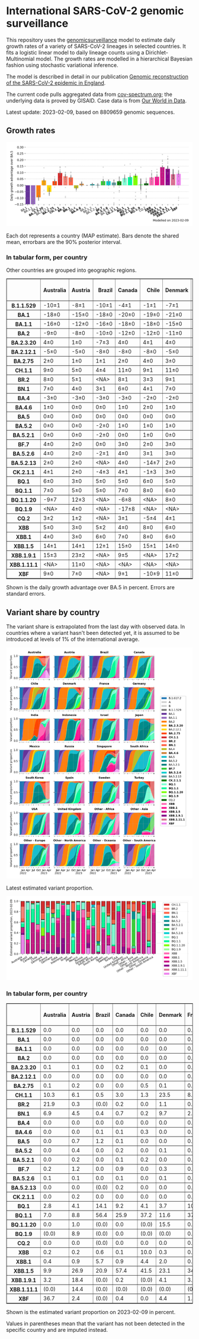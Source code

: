 # International SARS-CoV-2 genomic surveillance

This repository uses the [genomicsurveillance](https://github.com/gerstung-lab/genomicsurveillance) model to estimate daily growth rates of a variety of SARS-CoV-2 lineages in selected countries. It fits a logistic linear model to daily lineage counts using a Dirichlet-Multinomial model. The growth rates are modelled in a hierarchical Bayesian fashion using stochastic variational inference. 

The model is described in detail in our publication [Genomic reconstruction of the SARS-CoV-2 epidemic in England](https://www.nature.com/articles/s41586-021-04069-y).

The current code pulls aggregated data from [cov-spectrum.org](cov-spectrum.org); the underlying data is proved by GISAID. Case data is from [Our World in Data](https://ourworldindata.org/explorers/coronavirus-data-explorer).

Latest update: 2023-02-09, based on 8809659 genomic sequences.

## Growth rates
![Growth rates](plots/growth-rate-latest.png)

Each dot represents a country (MAP estimate). Bars denote the shared mean, errorbars are the 90% posterior interval.

### In tabular form, per country

Other countries are grouped into geographic regions.

<small><table border="1" class="dataframe">
  <thead>
    <tr style="text-align: right;">
      <th></th>
      <th>Australia</th>
      <th>Austria</th>
      <th>Brazil</th>
      <th>Canada</th>
      <th>Chile</th>
      <th>Denmark</th>
      <th>France</th>
      <th>Germany</th>
      <th>India</th>
      <th>Indonesia</th>
      <th>Israel</th>
      <th>Japan</th>
      <th>Mexico</th>
      <th>Other - Africa</th>
      <th>Other - Asia</th>
      <th>Other - Europe</th>
      <th>Other - North America</th>
      <th>Other - Oceania</th>
      <th>Other - South America</th>
      <th>Russia</th>
      <th>Singapore</th>
      <th>South Africa</th>
      <th>South Korea</th>
      <th>Spain</th>
      <th>Sweden</th>
      <th>Turkey</th>
      <th>USA</th>
      <th>United Kingdom</th>
    </tr>
  </thead>
  <tbody>
    <tr>
      <th>B.1.1.529</th>
      <td>-10±1</td>
      <td>-8±1</td>
      <td>-10±1</td>
      <td>-4±1</td>
      <td>-1±1</td>
      <td>-7±1</td>
      <td>-9±1</td>
      <td>-4±0</td>
      <td>-4±0</td>
      <td>-7±1</td>
      <td>-5±1</td>
      <td>-2±1</td>
      <td>-3±1</td>
      <td>-6±0</td>
      <td>-4±0</td>
      <td>-15±0</td>
      <td>-16±1</td>
      <td>-9±1</td>
      <td>-10±1</td>
      <td>-10±1</td>
      <td>-4±1</td>
      <td>-9±0</td>
      <td>0±1</td>
      <td>-5±1</td>
      <td>-8±1</td>
      <td>-12±1</td>
      <td>-3±0</td>
      <td>-11±0</td>
    </tr>
    <tr>
      <th>BA.1</th>
      <td>-18±0</td>
      <td>-15±0</td>
      <td>-18±0</td>
      <td>-20±0</td>
      <td>-19±0</td>
      <td>-21±0</td>
      <td>-19±0</td>
      <td>-20±0</td>
      <td>-13±0</td>
      <td>-15±0</td>
      <td>-22±0</td>
      <td>-20±0</td>
      <td>-17±0</td>
      <td>-14±0</td>
      <td>-12±0</td>
      <td>-19±0</td>
      <td>-19±0</td>
      <td>-21±0</td>
      <td>-17±0</td>
      <td>-16±0</td>
      <td>-16±0</td>
      <td>-16±0</td>
      <td>-21±0</td>
      <td>-19±0</td>
      <td>-20±0</td>
      <td>-19±0</td>
      <td>-21±0</td>
      <td>-21±0</td>
    </tr>
    <tr>
      <th>BA.1.1</th>
      <td>-16±0</td>
      <td>-12±0</td>
      <td>-16±0</td>
      <td>-18±0</td>
      <td>-18±0</td>
      <td>-15±0</td>
      <td>-17±0</td>
      <td>-17±0</td>
      <td>-11±0</td>
      <td>-16±0</td>
      <td>-18±0</td>
      <td>-17±0</td>
      <td>-15±0</td>
      <td>-13±0</td>
      <td>-9±0</td>
      <td>-16±0</td>
      <td>-18±0</td>
      <td>-13±0</td>
      <td>-16±0</td>
      <td>-15±0</td>
      <td>-9±0</td>
      <td>-14±0</td>
      <td>-17±0</td>
      <td>-16±0</td>
      <td>-17±0</td>
      <td>-15±0</td>
      <td>-19±0</td>
      <td>-17±0</td>
    </tr>
    <tr>
      <th>BA.2</th>
      <td>-9±0</td>
      <td>-8±0</td>
      <td>-10±0</td>
      <td>-12±0</td>
      <td>-12±0</td>
      <td>-11±0</td>
      <td>-9±0</td>
      <td>-11±0</td>
      <td>-4±0</td>
      <td>-9±0</td>
      <td>-11±0</td>
      <td>-10±0</td>
      <td>-9±0</td>
      <td>-7±0</td>
      <td>-5±0</td>
      <td>-9±0</td>
      <td>-11±0</td>
      <td>-9±0</td>
      <td>-9±0</td>
      <td>-10±0</td>
      <td>-4±0</td>
      <td>-8±0</td>
      <td>-10±0</td>
      <td>-9±0</td>
      <td>-12±0</td>
      <td>-8±0</td>
      <td>-11±0</td>
      <td>-10±0</td>
    </tr>
    <tr>
      <th>BA.2.3.20</th>
      <td>4±0</td>
      <td>1±0</td>
      <td>-7±3</td>
      <td>4±0</td>
      <td>4±1</td>
      <td>4±0</td>
      <td>4±0</td>
      <td>4±0</td>
      <td>14±1</td>
      <td>4±1</td>
      <td>4±0</td>
      <td>3±0</td>
      <td>5±2</td>
      <td>0±2</td>
      <td>2±0</td>
      <td>5±0</td>
      <td>3±1</td>
      <td>3±0</td>
      <td>-4±2</td>
      <td>1±2</td>
      <td>4±0</td>
      <td>-7±3</td>
      <td>3±0</td>
      <td>6±1</td>
      <td>4±1</td>
      <td>3±2</td>
      <td>4±0</td>
      <td>4±0</td>
    </tr>
    <tr>
      <th>BA.2.12.1</th>
      <td>-5±0</td>
      <td>-5±0</td>
      <td>-8±0</td>
      <td>-8±0</td>
      <td>-8±0</td>
      <td>-5±0</td>
      <td>-4±0</td>
      <td>-4±0</td>
      <td>-5±0</td>
      <td>-5±0</td>
      <td>-6±0</td>
      <td>-6±0</td>
      <td>-6±0</td>
      <td>-4±0</td>
      <td>-3±0</td>
      <td>-4±0</td>
      <td>-7±0</td>
      <td>-6±0</td>
      <td>-7±0</td>
      <td>-7±0</td>
      <td>-2±0</td>
      <td>-2±1</td>
      <td>-5±0</td>
      <td>-3±0</td>
      <td>-6±0</td>
      <td>-4±0</td>
      <td>-7±0</td>
      <td>-4±0</td>
    </tr>
    <tr>
      <th>BA.2.75</th>
      <td>2±0</td>
      <td>1±0</td>
      <td>1±1</td>
      <td>2±0</td>
      <td>4±0</td>
      <td>3±0</td>
      <td>4±0</td>
      <td>3±0</td>
      <td>4±0</td>
      <td>5±0</td>
      <td>3±0</td>
      <td>2±0</td>
      <td>2±0</td>
      <td>4±0</td>
      <td>2±0</td>
      <td>4±0</td>
      <td>3±1</td>
      <td>2±0</td>
      <td>4±0</td>
      <td>1±0</td>
      <td>1±0</td>
      <td>-1±1</td>
      <td>3±0</td>
      <td>7±0</td>
      <td>4±0</td>
      <td>5±0</td>
      <td>3±0</td>
      <td>3±0</td>
    </tr>
    <tr>
      <th>CH.1.1</th>
      <td>9±0</td>
      <td>5±0</td>
      <td>4±4</td>
      <td>11±0</td>
      <td>9±1</td>
      <td>11±0</td>
      <td>11±0</td>
      <td>10±0</td>
      <td>14±0</td>
      <td>14±1</td>
      <td>10±0</td>
      <td>5±0</td>
      <td>3±2</td>
      <td>9±1</td>
      <td>3±0</td>
      <td>10±0</td>
      <td>12±3</td>
      <td>8±0</td>
      <td>10±1</td>
      <td>4±3</td>
      <td>8±0</td>
      <td>8±1</td>
      <td>6±0</td>
      <td>15±1</td>
      <td>10±0</td>
      <td>12±1</td>
      <td>9±0</td>
      <td>10±0</td>
    </tr>
    <tr>
      <th>BR.2</th>
      <td>8±0</td>
      <td>5±1</td>
      <td>&lt;NA&gt;</td>
      <td>8±1</td>
      <td>3±3</td>
      <td>9±1</td>
      <td>9±1</td>
      <td>7±1</td>
      <td>15±1</td>
      <td>10±3</td>
      <td>8±2</td>
      <td>4±0</td>
      <td>6±4</td>
      <td>&lt;NA&gt;</td>
      <td>1±1</td>
      <td>10±1</td>
      <td>-2±6</td>
      <td>10±0</td>
      <td>3±3</td>
      <td>&lt;NA&gt;</td>
      <td>6±1</td>
      <td>-9±7</td>
      <td>5±1</td>
      <td>9±3</td>
      <td>-10±7</td>
      <td>&lt;NA&gt;</td>
      <td>7±0</td>
      <td>9±1</td>
    </tr>
    <tr>
      <th>BN.1</th>
      <td>7±0</td>
      <td>4±0</td>
      <td>3±1</td>
      <td>6±0</td>
      <td>4±1</td>
      <td>7±0</td>
      <td>7±0</td>
      <td>6±0</td>
      <td>10±0</td>
      <td>8±0</td>
      <td>6±0</td>
      <td>5±0</td>
      <td>4±1</td>
      <td>6±0</td>
      <td>3±0</td>
      <td>6±0</td>
      <td>4±1</td>
      <td>6±0</td>
      <td>10±0</td>
      <td>6±0</td>
      <td>5±0</td>
      <td>3±1</td>
      <td>6±0</td>
      <td>8±0</td>
      <td>7±0</td>
      <td>7±0</td>
      <td>6±0</td>
      <td>6±0</td>
    </tr>
    <tr>
      <th>BA.4</th>
      <td>-3±0</td>
      <td>-3±0</td>
      <td>-3±0</td>
      <td>-3±0</td>
      <td>-2±0</td>
      <td>-2±0</td>
      <td>-1±0</td>
      <td>-2±0</td>
      <td>-3±0</td>
      <td>-3±0</td>
      <td>-2±0</td>
      <td>-3±0</td>
      <td>-2±0</td>
      <td>-2±0</td>
      <td>-2±0</td>
      <td>-2±0</td>
      <td>-3±0</td>
      <td>-3±0</td>
      <td>-3±0</td>
      <td>-4±0</td>
      <td>-2±0</td>
      <td>-2±0</td>
      <td>-4±0</td>
      <td>-1±0</td>
      <td>-2±0</td>
      <td>-2±0</td>
      <td>-2±0</td>
      <td>-2±0</td>
    </tr>
    <tr>
      <th>BA.4.6</th>
      <td>1±0</td>
      <td>0±0</td>
      <td>0±0</td>
      <td>1±0</td>
      <td>2±0</td>
      <td>1±0</td>
      <td>2±0</td>
      <td>2±0</td>
      <td>3±1</td>
      <td>2±0</td>
      <td>2±0</td>
      <td>1±0</td>
      <td>1±0</td>
      <td>2±0</td>
      <td>1±0</td>
      <td>2±0</td>
      <td>0±0</td>
      <td>1±0</td>
      <td>1±0</td>
      <td>-1±1</td>
      <td>1±1</td>
      <td>0±0</td>
      <td>0±0</td>
      <td>3±0</td>
      <td>2±0</td>
      <td>2±1</td>
      <td>1±0</td>
      <td>1±0</td>
    </tr>
    <tr>
      <th>BA.5</th>
      <td>0±0</td>
      <td>0±0</td>
      <td>0±0</td>
      <td>0±0</td>
      <td>0±0</td>
      <td>0±0</td>
      <td>0±0</td>
      <td>0±0</td>
      <td>0±0</td>
      <td>0±0</td>
      <td>0±0</td>
      <td>0±0</td>
      <td>0±0</td>
      <td>0±0</td>
      <td>0±0</td>
      <td>0±0</td>
      <td>0±0</td>
      <td>0±0</td>
      <td>0±0</td>
      <td>0±0</td>
      <td>0±0</td>
      <td>0±0</td>
      <td>0±0</td>
      <td>0±0</td>
      <td>0±0</td>
      <td>0±0</td>
      <td>0±0</td>
      <td>0±0</td>
    </tr>
    <tr>
      <th>BA.5.2</th>
      <td>0±0</td>
      <td>0±0</td>
      <td>-2±0</td>
      <td>1±0</td>
      <td>1±0</td>
      <td>1±0</td>
      <td>1±0</td>
      <td>1±0</td>
      <td>0±0</td>
      <td>1±0</td>
      <td>1±0</td>
      <td>1±0</td>
      <td>1±0</td>
      <td>0±0</td>
      <td>1±0</td>
      <td>1±0</td>
      <td>1±0</td>
      <td>1±0</td>
      <td>1±0</td>
      <td>0±0</td>
      <td>1±0</td>
      <td>-1±0</td>
      <td>1±0</td>
      <td>2±0</td>
      <td>1±0</td>
      <td>1±0</td>
      <td>1±0</td>
      <td>1±0</td>
    </tr>
    <tr>
      <th>BA.5.2.1</th>
      <td>0±0</td>
      <td>0±0</td>
      <td>-2±0</td>
      <td>0±0</td>
      <td>1±0</td>
      <td>0±0</td>
      <td>1±0</td>
      <td>1±0</td>
      <td>0±0</td>
      <td>0±0</td>
      <td>0±0</td>
      <td>1±0</td>
      <td>0±0</td>
      <td>-1±0</td>
      <td>0±0</td>
      <td>1±0</td>
      <td>0±0</td>
      <td>0±0</td>
      <td>0±0</td>
      <td>-1±0</td>
      <td>0±0</td>
      <td>-2±0</td>
      <td>1±0</td>
      <td>1±0</td>
      <td>0±0</td>
      <td>0±0</td>
      <td>0±0</td>
      <td>0±0</td>
    </tr>
    <tr>
      <th>BF.7</th>
      <td>4±0</td>
      <td>2±0</td>
      <td>0±0</td>
      <td>3±0</td>
      <td>2±0</td>
      <td>3±0</td>
      <td>4±0</td>
      <td>4±0</td>
      <td>14±1</td>
      <td>4±1</td>
      <td>4±0</td>
      <td>5±0</td>
      <td>3±0</td>
      <td>2±0</td>
      <td>5±0</td>
      <td>3±0</td>
      <td>3±0</td>
      <td>4±0</td>
      <td>3±0</td>
      <td>1±0</td>
      <td>6±0</td>
      <td>1±1</td>
      <td>4±0</td>
      <td>4±0</td>
      <td>3±0</td>
      <td>1±1</td>
      <td>4±0</td>
      <td>3±0</td>
    </tr>
    <tr>
      <th>BA.5.2.6</th>
      <td>4±0</td>
      <td>2±0</td>
      <td>-2±1</td>
      <td>4±0</td>
      <td>3±1</td>
      <td>3±0</td>
      <td>4±0</td>
      <td>4±0</td>
      <td>4±1</td>
      <td>4±0</td>
      <td>4±0</td>
      <td>4±0</td>
      <td>1±2</td>
      <td>3±0</td>
      <td>2±0</td>
      <td>4±0</td>
      <td>1±1</td>
      <td>4±0</td>
      <td>0±1</td>
      <td>3±0</td>
      <td>2±0</td>
      <td>0±0</td>
      <td>3±0</td>
      <td>4±0</td>
      <td>3±0</td>
      <td>3±0</td>
      <td>4±0</td>
      <td>4±0</td>
    </tr>
    <tr>
      <th>BA.5.2.13</th>
      <td>2±0</td>
      <td>2±0</td>
      <td>&lt;NA&gt;</td>
      <td>4±0</td>
      <td>-14±7</td>
      <td>2±0</td>
      <td>3±0</td>
      <td>4±0</td>
      <td>&lt;NA&gt;</td>
      <td>1±1</td>
      <td>4±1</td>
      <td>1±1</td>
      <td>-1±2</td>
      <td>-1±3</td>
      <td>2±0</td>
      <td>4±0</td>
      <td>0±1</td>
      <td>-6±2</td>
      <td>-14±7</td>
      <td>1±2</td>
      <td>2±1</td>
      <td>-10±4</td>
      <td>0±1</td>
      <td>4±1</td>
      <td>3±1</td>
      <td>0±2</td>
      <td>4±0</td>
      <td>3±0</td>
    </tr>
    <tr>
      <th>CK.2.1.1</th>
      <td>4±1</td>
      <td>2±0</td>
      <td>-4±3</td>
      <td>4±1</td>
      <td>-1±3</td>
      <td>3±0</td>
      <td>6±0</td>
      <td>4±0</td>
      <td>&lt;NA&gt;</td>
      <td>&lt;NA&gt;</td>
      <td>7±1</td>
      <td>2±1</td>
      <td>2±1</td>
      <td>&lt;NA&gt;</td>
      <td>-5±3</td>
      <td>5±0</td>
      <td>&lt;NA&gt;</td>
      <td>1±1</td>
      <td>5±2</td>
      <td>-4±4</td>
      <td>1±2</td>
      <td>-12±5</td>
      <td>0±1</td>
      <td>6±0</td>
      <td>4±1</td>
      <td>0±4</td>
      <td>5±0</td>
      <td>6±0</td>
    </tr>
    <tr>
      <th>BQ.1</th>
      <td>6±0</td>
      <td>3±0</td>
      <td>5±0</td>
      <td>5±0</td>
      <td>6±0</td>
      <td>5±0</td>
      <td>7±0</td>
      <td>5±0</td>
      <td>16±0</td>
      <td>8±0</td>
      <td>7±0</td>
      <td>4±0</td>
      <td>5±0</td>
      <td>4±0</td>
      <td>3±0</td>
      <td>6±0</td>
      <td>6±0</td>
      <td>6±0</td>
      <td>7±0</td>
      <td>8±0</td>
      <td>5±0</td>
      <td>3±0</td>
      <td>5±0</td>
      <td>8±0</td>
      <td>6±0</td>
      <td>7±0</td>
      <td>6±0</td>
      <td>6±0</td>
    </tr>
    <tr>
      <th>BQ.1.1</th>
      <td>7±0</td>
      <td>5±0</td>
      <td>5±0</td>
      <td>7±0</td>
      <td>8±0</td>
      <td>6±0</td>
      <td>7±0</td>
      <td>6±0</td>
      <td>17±0</td>
      <td>9±0</td>
      <td>7±0</td>
      <td>5±0</td>
      <td>6±0</td>
      <td>5±0</td>
      <td>2±0</td>
      <td>6±0</td>
      <td>6±0</td>
      <td>7±0</td>
      <td>8±0</td>
      <td>5±1</td>
      <td>5±0</td>
      <td>4±0</td>
      <td>4±0</td>
      <td>9±0</td>
      <td>7±0</td>
      <td>6±0</td>
      <td>7±0</td>
      <td>7±0</td>
    </tr>
    <tr>
      <th>BQ.1.1.20</th>
      <td>-9±7</td>
      <td>12±3</td>
      <td>&lt;NA&gt;</td>
      <td>-6±8</td>
      <td>&lt;NA&gt;</td>
      <td>8±0</td>
      <td>8±2</td>
      <td>9±1</td>
      <td>&lt;NA&gt;</td>
      <td>&lt;NA&gt;</td>
      <td>-11±6</td>
      <td>&lt;NA&gt;</td>
      <td>&lt;NA&gt;</td>
      <td>&lt;NA&gt;</td>
      <td>&lt;NA&gt;</td>
      <td>8±1</td>
      <td>&lt;NA&gt;</td>
      <td>&lt;NA&gt;</td>
      <td>&lt;NA&gt;</td>
      <td>&lt;NA&gt;</td>
      <td>&lt;NA&gt;</td>
      <td>&lt;NA&gt;</td>
      <td>-11±6</td>
      <td>&lt;NA&gt;</td>
      <td>9±1</td>
      <td>&lt;NA&gt;</td>
      <td>9±1</td>
      <td>5±3</td>
    </tr>
    <tr>
      <th>BQ.1.9</th>
      <td>&lt;NA&gt;</td>
      <td>4±0</td>
      <td>&lt;NA&gt;</td>
      <td>-17±8</td>
      <td>&lt;NA&gt;</td>
      <td>&lt;NA&gt;</td>
      <td>-11±6</td>
      <td>&lt;NA&gt;</td>
      <td>14±3</td>
      <td>-6±7</td>
      <td>-3±3</td>
      <td>&lt;NA&gt;</td>
      <td>&lt;NA&gt;</td>
      <td>-4±4</td>
      <td>&lt;NA&gt;</td>
      <td>3±1</td>
      <td>&lt;NA&gt;</td>
      <td>&lt;NA&gt;</td>
      <td>-4±4</td>
      <td>&lt;NA&gt;</td>
      <td>&lt;NA&gt;</td>
      <td>&lt;NA&gt;</td>
      <td>4±0</td>
      <td>&lt;NA&gt;</td>
      <td>&lt;NA&gt;</td>
      <td>&lt;NA&gt;</td>
      <td>5±0</td>
      <td>&lt;NA&gt;</td>
    </tr>
    <tr>
      <th>CQ.2</th>
      <td>3±2</td>
      <td>1±2</td>
      <td>&lt;NA&gt;</td>
      <td>3±1</td>
      <td>-5±4</td>
      <td>4±1</td>
      <td>3±2</td>
      <td>5±2</td>
      <td>&lt;NA&gt;</td>
      <td>&lt;NA&gt;</td>
      <td>3±2</td>
      <td>3±0</td>
      <td>-10±6</td>
      <td>&lt;NA&gt;</td>
      <td>-8±5</td>
      <td>3±1</td>
      <td>-3±4</td>
      <td>&lt;NA&gt;</td>
      <td>-9±6</td>
      <td>&lt;NA&gt;</td>
      <td>-5±5</td>
      <td>-9±5</td>
      <td>0±3</td>
      <td>&lt;NA&gt;</td>
      <td>&lt;NA&gt;</td>
      <td>&lt;NA&gt;</td>
      <td>6±0</td>
      <td>1±3</td>
    </tr>
    <tr>
      <th>XBB</th>
      <td>5±0</td>
      <td>3±0</td>
      <td>5±2</td>
      <td>4±0</td>
      <td>8±0</td>
      <td>6±0</td>
      <td>6±0</td>
      <td>4±0</td>
      <td>11±0</td>
      <td>9±0</td>
      <td>6±0</td>
      <td>1±0</td>
      <td>7±1</td>
      <td>10±0</td>
      <td>1±0</td>
      <td>5±0</td>
      <td>8±1</td>
      <td>6±1</td>
      <td>8±0</td>
      <td>9±1</td>
      <td>3±0</td>
      <td>4±1</td>
      <td>2±0</td>
      <td>11±1</td>
      <td>5±0</td>
      <td>8±1</td>
      <td>7±0</td>
      <td>6±0</td>
    </tr>
    <tr>
      <th>XBB.1</th>
      <td>4±0</td>
      <td>3±0</td>
      <td>6±0</td>
      <td>7±0</td>
      <td>8±0</td>
      <td>6±0</td>
      <td>7±0</td>
      <td>6±0</td>
      <td>13±0</td>
      <td>11±0</td>
      <td>8±0</td>
      <td>2±0</td>
      <td>8±0</td>
      <td>6±0</td>
      <td>2±0</td>
      <td>6±0</td>
      <td>8±0</td>
      <td>4±1</td>
      <td>10±0</td>
      <td>10±0</td>
      <td>3±0</td>
      <td>4±1</td>
      <td>4±0</td>
      <td>10±0</td>
      <td>6±0</td>
      <td>8±1</td>
      <td>7±0</td>
      <td>7±0</td>
    </tr>
    <tr>
      <th>XBB.1.5</th>
      <td>14±1</td>
      <td>14±1</td>
      <td>12±1</td>
      <td>15±0</td>
      <td>15±1</td>
      <td>14±0</td>
      <td>15±1</td>
      <td>14±0</td>
      <td>20±1</td>
      <td>24±2</td>
      <td>15±0</td>
      <td>7±1</td>
      <td>15±1</td>
      <td>14±2</td>
      <td>8±2</td>
      <td>14±0</td>
      <td>17±0</td>
      <td>1±6</td>
      <td>19±0</td>
      <td>&lt;NA&gt;</td>
      <td>11±1</td>
      <td>11±1</td>
      <td>9±1</td>
      <td>19±1</td>
      <td>14±1</td>
      <td>&lt;NA&gt;</td>
      <td>13±0</td>
      <td>15±0</td>
    </tr>
    <tr>
      <th>XBB.1.9.1</th>
      <td>15±3</td>
      <td>23±2</td>
      <td>&lt;NA&gt;</td>
      <td>9±5</td>
      <td>&lt;NA&gt;</td>
      <td>17±2</td>
      <td>15±4</td>
      <td>12±1</td>
      <td>21±2</td>
      <td>21±1</td>
      <td>2±5</td>
      <td>2±5</td>
      <td>&lt;NA&gt;</td>
      <td>&lt;NA&gt;</td>
      <td>9±2</td>
      <td>12±2</td>
      <td>&lt;NA&gt;</td>
      <td>&lt;NA&gt;</td>
      <td>&lt;NA&gt;</td>
      <td>&lt;NA&gt;</td>
      <td>13±1</td>
      <td>&lt;NA&gt;</td>
      <td>0±6</td>
      <td>11±4</td>
      <td>9±4</td>
      <td>&lt;NA&gt;</td>
      <td>18±3</td>
      <td>20±1</td>
    </tr>
    <tr>
      <th>XBB.1.11.1</th>
      <td>&lt;NA&gt;</td>
      <td>11±0</td>
      <td>&lt;NA&gt;</td>
      <td>&lt;NA&gt;</td>
      <td>&lt;NA&gt;</td>
      <td>&lt;NA&gt;</td>
      <td>&lt;NA&gt;</td>
      <td>&lt;NA&gt;</td>
      <td>7±3</td>
      <td>12±1</td>
      <td>&lt;NA&gt;</td>
      <td>&lt;NA&gt;</td>
      <td>&lt;NA&gt;</td>
      <td>&lt;NA&gt;</td>
      <td>1±2</td>
      <td>&lt;NA&gt;</td>
      <td>&lt;NA&gt;</td>
      <td>&lt;NA&gt;</td>
      <td>&lt;NA&gt;</td>
      <td>&lt;NA&gt;</td>
      <td>6±3</td>
      <td>&lt;NA&gt;</td>
      <td>&lt;NA&gt;</td>
      <td>&lt;NA&gt;</td>
      <td>&lt;NA&gt;</td>
      <td>&lt;NA&gt;</td>
      <td>&lt;NA&gt;</td>
      <td>&lt;NA&gt;</td>
    </tr>
    <tr>
      <th>XBF</th>
      <td>9±0</td>
      <td>7±0</td>
      <td>&lt;NA&gt;</td>
      <td>9±1</td>
      <td>-10±9</td>
      <td>11±0</td>
      <td>11±1</td>
      <td>10±1</td>
      <td>14±1</td>
      <td>0±7</td>
      <td>10±1</td>
      <td>4±1</td>
      <td>-9±8</td>
      <td>-1±7</td>
      <td>3±2</td>
      <td>10±0</td>
      <td>-12±8</td>
      <td>9±1</td>
      <td>&lt;NA&gt;</td>
      <td>&lt;NA&gt;</td>
      <td>9±1</td>
      <td>1±4</td>
      <td>7±1</td>
      <td>12±1</td>
      <td>11±0</td>
      <td>8±3</td>
      <td>9±0</td>
      <td>11±0</td>
    </tr>
  </tbody>
</table></small>

Shown is the daily growth advantage over BA.5 in percent. Errors are standard errors.

## Variant share by country

The variant share is extrapolated from the last day with observed data. In countries where a variant hasn't been detected yet, it is assumed to be introduced at levels of 1% of the international average. 

![Variant share by country](plots/variant-share-latest.png)

Latest estimated variant proportion.

![Variant share by country](plots/variant-share-bar.png)

### In tabular form, per country

<small><table border="1" class="dataframe">
  <thead>
    <tr style="text-align: right;">
      <th></th>
      <th>Australia</th>
      <th>Austria</th>
      <th>Brazil</th>
      <th>Canada</th>
      <th>Chile</th>
      <th>Denmark</th>
      <th>France</th>
      <th>Germany</th>
      <th>India</th>
      <th>Indonesia</th>
      <th>Israel</th>
      <th>Japan</th>
      <th>Mexico</th>
      <th>Russia</th>
      <th>Singapore</th>
      <th>South Africa</th>
      <th>South Korea</th>
      <th>Spain</th>
      <th>Sweden</th>
      <th>Turkey</th>
      <th>USA</th>
      <th>United Kingdom</th>
      <th>Other - Africa</th>
      <th>Other - Asia</th>
      <th>Other - Europe</th>
      <th>Other - North America</th>
      <th>Other - Oceania</th>
      <th>Other - South America</th>
    </tr>
  </thead>
  <tbody>
    <tr>
      <th>B.1.1.529</th>
      <td>0.0</td>
      <td>0.0</td>
      <td>0.0</td>
      <td>0.0</td>
      <td>0.0</td>
      <td>0.0</td>
      <td>0.0</td>
      <td>0.0</td>
      <td>0.0</td>
      <td>0.0</td>
      <td>0.0</td>
      <td>0.0</td>
      <td>0.0</td>
      <td>0.0</td>
      <td>0.0</td>
      <td>0.0</td>
      <td>0.0</td>
      <td>0.0</td>
      <td>0.0</td>
      <td>0.0</td>
      <td>0.0</td>
      <td>0.0</td>
      <td>0.0</td>
      <td>0.0</td>
      <td>0.0</td>
      <td>0.0</td>
      <td>0.0</td>
      <td>0.0</td>
    </tr>
    <tr>
      <th>BA.1</th>
      <td>0.0</td>
      <td>0.0</td>
      <td>0.0</td>
      <td>0.0</td>
      <td>0.0</td>
      <td>0.0</td>
      <td>0.0</td>
      <td>0.0</td>
      <td>0.0</td>
      <td>0.0</td>
      <td>0.0</td>
      <td>0.0</td>
      <td>0.0</td>
      <td>0.0</td>
      <td>0.0</td>
      <td>0.0</td>
      <td>0.0</td>
      <td>0.0</td>
      <td>0.0</td>
      <td>0.0</td>
      <td>0.0</td>
      <td>0.0</td>
      <td>0.0</td>
      <td>0.0</td>
      <td>0.0</td>
      <td>0.0</td>
      <td>0.0</td>
      <td>0.0</td>
    </tr>
    <tr>
      <th>BA.1.1</th>
      <td>0.0</td>
      <td>0.0</td>
      <td>0.0</td>
      <td>0.0</td>
      <td>0.0</td>
      <td>0.0</td>
      <td>0.0</td>
      <td>0.0</td>
      <td>0.0</td>
      <td>0.0</td>
      <td>0.0</td>
      <td>0.0</td>
      <td>0.0</td>
      <td>0.0</td>
      <td>0.0</td>
      <td>0.0</td>
      <td>0.0</td>
      <td>0.0</td>
      <td>0.0</td>
      <td>0.0</td>
      <td>0.0</td>
      <td>0.0</td>
      <td>0.0</td>
      <td>0.0</td>
      <td>0.0</td>
      <td>0.0</td>
      <td>0.0</td>
      <td>0.0</td>
    </tr>
    <tr>
      <th>BA.2</th>
      <td>0.0</td>
      <td>0.0</td>
      <td>0.0</td>
      <td>0.0</td>
      <td>0.0</td>
      <td>0.0</td>
      <td>0.0</td>
      <td>0.0</td>
      <td>0.0</td>
      <td>0.0</td>
      <td>0.0</td>
      <td>0.0</td>
      <td>0.0</td>
      <td>0.0</td>
      <td>0.0</td>
      <td>0.0</td>
      <td>0.0</td>
      <td>0.0</td>
      <td>0.0</td>
      <td>0.0</td>
      <td>0.0</td>
      <td>0.0</td>
      <td>0.0</td>
      <td>0.0</td>
      <td>0.0</td>
      <td>0.0</td>
      <td>0.0</td>
      <td>0.0</td>
    </tr>
    <tr>
      <th>BA.2.3.20</th>
      <td>0.1</td>
      <td>0.1</td>
      <td>0.0</td>
      <td>0.2</td>
      <td>0.1</td>
      <td>0.0</td>
      <td>0.1</td>
      <td>0.2</td>
      <td>0.2</td>
      <td>0.0</td>
      <td>0.0</td>
      <td>0.9</td>
      <td>0.2</td>
      <td>0.0</td>
      <td>1.5</td>
      <td>0.0</td>
      <td>0.8</td>
      <td>0.0</td>
      <td>0.0</td>
      <td>0.0</td>
      <td>0.1</td>
      <td>0.0</td>
      <td>0.0</td>
      <td>1.3</td>
      <td>0.2</td>
      <td>0.0</td>
      <td>0.1</td>
      <td>0.0</td>
    </tr>
    <tr>
      <th>BA.2.12.1</th>
      <td>0.0</td>
      <td>0.0</td>
      <td>0.0</td>
      <td>0.0</td>
      <td>0.0</td>
      <td>0.0</td>
      <td>0.0</td>
      <td>0.0</td>
      <td>0.0</td>
      <td>0.0</td>
      <td>0.0</td>
      <td>0.0</td>
      <td>0.0</td>
      <td>0.0</td>
      <td>0.0</td>
      <td>0.0</td>
      <td>0.0</td>
      <td>0.0</td>
      <td>0.0</td>
      <td>0.0</td>
      <td>0.0</td>
      <td>0.0</td>
      <td>0.0</td>
      <td>0.0</td>
      <td>0.0</td>
      <td>0.0</td>
      <td>0.0</td>
      <td>0.0</td>
    </tr>
    <tr>
      <th>BA.2.75</th>
      <td>0.1</td>
      <td>0.2</td>
      <td>0.0</td>
      <td>0.0</td>
      <td>0.5</td>
      <td>0.1</td>
      <td>0.2</td>
      <td>0.3</td>
      <td>0.0</td>
      <td>0.0</td>
      <td>0.0</td>
      <td>0.4</td>
      <td>0.0</td>
      <td>0.0</td>
      <td>0.5</td>
      <td>0.0</td>
      <td>1.6</td>
      <td>0.3</td>
      <td>0.2</td>
      <td>0.7</td>
      <td>0.0</td>
      <td>0.1</td>
      <td>0.9</td>
      <td>2.1</td>
      <td>0.3</td>
      <td>0.0</td>
      <td>0.1</td>
      <td>0.0</td>
    </tr>
    <tr>
      <th>CH.1.1</th>
      <td>10.3</td>
      <td>6.1</td>
      <td>0.5</td>
      <td>3.0</td>
      <td>1.3</td>
      <td>23.5</td>
      <td>8.0</td>
      <td>15.1</td>
      <td>2.0</td>
      <td>3.8</td>
      <td>4.7</td>
      <td>2.7</td>
      <td>0.0</td>
      <td>0.2</td>
      <td>18.7</td>
      <td>5.9</td>
      <td>5.0</td>
      <td>8.6</td>
      <td>22.9</td>
      <td>34.7</td>
      <td>1.1</td>
      <td>30.8</td>
      <td>5.0</td>
      <td>2.5</td>
      <td>17.4</td>
      <td>2.2</td>
      <td>33.0</td>
      <td>0.9</td>
    </tr>
    <tr>
      <th>BR.2</th>
      <td>21.9</td>
      <td>0.3</td>
      <td>(0.0)</td>
      <td>0.2</td>
      <td>0.0</td>
      <td>1.1</td>
      <td>0.2</td>
      <td>0.2</td>
      <td>1.0</td>
      <td>0.1</td>
      <td>0.1</td>
      <td>0.6</td>
      <td>0.4</td>
      <td>(0.0)</td>
      <td>1.9</td>
      <td>0.0</td>
      <td>0.2</td>
      <td>0.1</td>
      <td>0.0</td>
      <td>(0.0)</td>
      <td>0.1</td>
      <td>0.3</td>
      <td>(0.0)</td>
      <td>0.0</td>
      <td>0.4</td>
      <td>0.0</td>
      <td>39.9</td>
      <td>0.0</td>
    </tr>
    <tr>
      <th>BN.1</th>
      <td>6.9</td>
      <td>4.5</td>
      <td>0.4</td>
      <td>0.7</td>
      <td>0.2</td>
      <td>9.7</td>
      <td>2.7</td>
      <td>7.0</td>
      <td>0.4</td>
      <td>0.3</td>
      <td>1.2</td>
      <td>16.0</td>
      <td>0.3</td>
      <td>1.4</td>
      <td>8.1</td>
      <td>0.8</td>
      <td>68.6</td>
      <td>0.6</td>
      <td>4.1</td>
      <td>7.9</td>
      <td>0.7</td>
      <td>1.6</td>
      <td>9.4</td>
      <td>13.7</td>
      <td>3.4</td>
      <td>0.0</td>
      <td>2.5</td>
      <td>2.2</td>
    </tr>
    <tr>
      <th>BA.4</th>
      <td>0.0</td>
      <td>0.0</td>
      <td>0.0</td>
      <td>0.0</td>
      <td>0.0</td>
      <td>0.0</td>
      <td>0.0</td>
      <td>0.0</td>
      <td>0.0</td>
      <td>0.0</td>
      <td>0.0</td>
      <td>0.0</td>
      <td>0.0</td>
      <td>0.0</td>
      <td>0.0</td>
      <td>0.0</td>
      <td>0.0</td>
      <td>0.0</td>
      <td>0.0</td>
      <td>0.0</td>
      <td>0.0</td>
      <td>0.0</td>
      <td>0.0</td>
      <td>0.0</td>
      <td>0.0</td>
      <td>0.0</td>
      <td>0.0</td>
      <td>0.0</td>
    </tr>
    <tr>
      <th>BA.4.6</th>
      <td>0.0</td>
      <td>0.0</td>
      <td>0.1</td>
      <td>0.1</td>
      <td>0.3</td>
      <td>0.0</td>
      <td>0.0</td>
      <td>0.1</td>
      <td>0.0</td>
      <td>0.0</td>
      <td>0.0</td>
      <td>0.0</td>
      <td>0.0</td>
      <td>0.0</td>
      <td>0.0</td>
      <td>0.1</td>
      <td>0.0</td>
      <td>0.0</td>
      <td>0.0</td>
      <td>0.0</td>
      <td>0.0</td>
      <td>0.0</td>
      <td>0.0</td>
      <td>0.0</td>
      <td>0.0</td>
      <td>0.0</td>
      <td>0.0</td>
      <td>0.0</td>
    </tr>
    <tr>
      <th>BA.5</th>
      <td>0.0</td>
      <td>0.7</td>
      <td>1.2</td>
      <td>0.1</td>
      <td>0.0</td>
      <td>0.0</td>
      <td>0.0</td>
      <td>0.2</td>
      <td>0.0</td>
      <td>0.0</td>
      <td>0.0</td>
      <td>0.6</td>
      <td>0.2</td>
      <td>0.1</td>
      <td>0.0</td>
      <td>4.5</td>
      <td>0.1</td>
      <td>0.0</td>
      <td>0.1</td>
      <td>0.0</td>
      <td>0.0</td>
      <td>0.0</td>
      <td>0.0</td>
      <td>0.4</td>
      <td>0.1</td>
      <td>0.0</td>
      <td>0.0</td>
      <td>0.0</td>
    </tr>
    <tr>
      <th>BA.5.2</th>
      <td>0.0</td>
      <td>0.4</td>
      <td>0.0</td>
      <td>0.2</td>
      <td>0.0</td>
      <td>0.1</td>
      <td>0.0</td>
      <td>1.0</td>
      <td>0.0</td>
      <td>0.0</td>
      <td>0.0</td>
      <td>4.0</td>
      <td>0.1</td>
      <td>0.3</td>
      <td>0.5</td>
      <td>0.1</td>
      <td>2.6</td>
      <td>0.0</td>
      <td>0.1</td>
      <td>0.2</td>
      <td>0.1</td>
      <td>0.0</td>
      <td>0.0</td>
      <td>13.9</td>
      <td>0.2</td>
      <td>0.0</td>
      <td>0.1</td>
      <td>0.0</td>
    </tr>
    <tr>
      <th>BA.5.2.1</th>
      <td>0.0</td>
      <td>0.2</td>
      <td>0.0</td>
      <td>0.1</td>
      <td>0.2</td>
      <td>0.0</td>
      <td>0.0</td>
      <td>0.5</td>
      <td>0.0</td>
      <td>0.0</td>
      <td>0.0</td>
      <td>12.1</td>
      <td>0.0</td>
      <td>0.0</td>
      <td>0.1</td>
      <td>0.0</td>
      <td>2.0</td>
      <td>0.0</td>
      <td>0.1</td>
      <td>0.0</td>
      <td>0.0</td>
      <td>0.0</td>
      <td>0.0</td>
      <td>0.4</td>
      <td>0.1</td>
      <td>0.0</td>
      <td>0.0</td>
      <td>0.0</td>
    </tr>
    <tr>
      <th>BF.7</th>
      <td>0.2</td>
      <td>1.2</td>
      <td>0.0</td>
      <td>0.9</td>
      <td>0.0</td>
      <td>0.3</td>
      <td>0.7</td>
      <td>5.7</td>
      <td>0.7</td>
      <td>0.0</td>
      <td>0.1</td>
      <td>24.1</td>
      <td>0.1</td>
      <td>0.0</td>
      <td>3.8</td>
      <td>0.1</td>
      <td>2.5</td>
      <td>0.1</td>
      <td>1.0</td>
      <td>0.0</td>
      <td>0.2</td>
      <td>0.1</td>
      <td>0.0</td>
      <td>50.7</td>
      <td>0.8</td>
      <td>0.0</td>
      <td>0.4</td>
      <td>0.0</td>
    </tr>
    <tr>
      <th>BA.5.2.6</th>
      <td>0.1</td>
      <td>0.1</td>
      <td>0.0</td>
      <td>0.1</td>
      <td>0.0</td>
      <td>0.1</td>
      <td>0.1</td>
      <td>0.7</td>
      <td>0.0</td>
      <td>0.0</td>
      <td>0.0</td>
      <td>6.7</td>
      <td>0.0</td>
      <td>0.2</td>
      <td>0.2</td>
      <td>0.0</td>
      <td>0.3</td>
      <td>0.0</td>
      <td>0.1</td>
      <td>0.2</td>
      <td>0.1</td>
      <td>0.0</td>
      <td>0.1</td>
      <td>0.5</td>
      <td>0.2</td>
      <td>0.0</td>
      <td>0.1</td>
      <td>0.0</td>
    </tr>
    <tr>
      <th>BA.5.2.13</th>
      <td>0.0</td>
      <td>0.0</td>
      <td>(0.0)</td>
      <td>0.2</td>
      <td>0.0</td>
      <td>0.0</td>
      <td>0.0</td>
      <td>0.2</td>
      <td>(0.0)</td>
      <td>0.0</td>
      <td>0.0</td>
      <td>0.0</td>
      <td>0.0</td>
      <td>0.0</td>
      <td>0.0</td>
      <td>0.0</td>
      <td>0.0</td>
      <td>0.0</td>
      <td>0.0</td>
      <td>0.0</td>
      <td>0.0</td>
      <td>0.0</td>
      <td>0.0</td>
      <td>0.1</td>
      <td>0.0</td>
      <td>0.0</td>
      <td>0.0</td>
      <td>0.0</td>
    </tr>
    <tr>
      <th>CK.2.1.1</th>
      <td>0.0</td>
      <td>0.2</td>
      <td>0.0</td>
      <td>0.0</td>
      <td>0.0</td>
      <td>0.0</td>
      <td>0.1</td>
      <td>0.2</td>
      <td>(0.0)</td>
      <td>(0.0)</td>
      <td>0.1</td>
      <td>0.0</td>
      <td>0.0</td>
      <td>0.0</td>
      <td>0.0</td>
      <td>0.0</td>
      <td>0.0</td>
      <td>0.1</td>
      <td>0.1</td>
      <td>0.0</td>
      <td>0.0</td>
      <td>0.1</td>
      <td>(0.0)</td>
      <td>0.0</td>
      <td>0.1</td>
      <td>(0.0)</td>
      <td>0.0</td>
      <td>0.0</td>
    </tr>
    <tr>
      <th>BQ.1</th>
      <td>2.8</td>
      <td>4.1</td>
      <td>14.1</td>
      <td>9.2</td>
      <td>4.1</td>
      <td>3.7</td>
      <td>10.1</td>
      <td>9.7</td>
      <td>11.7</td>
      <td>0.7</td>
      <td>9.4</td>
      <td>5.6</td>
      <td>5.6</td>
      <td>13.4</td>
      <td>10.9</td>
      <td>3.8</td>
      <td>10.8</td>
      <td>11.5</td>
      <td>12.8</td>
      <td>38.6</td>
      <td>7.0</td>
      <td>2.7</td>
      <td>1.9</td>
      <td>2.1</td>
      <td>10.3</td>
      <td>0.6</td>
      <td>2.8</td>
      <td>1.7</td>
    </tr>
    <tr>
      <th>BQ.1.1</th>
      <td>7.0</td>
      <td>8.8</td>
      <td>56.4</td>
      <td>25.9</td>
      <td>37.2</td>
      <td>11.6</td>
      <td>37.0</td>
      <td>23.4</td>
      <td>15.4</td>
      <td>1.6</td>
      <td>12.2</td>
      <td>24.5</td>
      <td>10.3</td>
      <td>0.3</td>
      <td>6.8</td>
      <td>31.5</td>
      <td>1.7</td>
      <td>29.2</td>
      <td>22.3</td>
      <td>2.7</td>
      <td>10.0</td>
      <td>15.9</td>
      <td>5.7</td>
      <td>1.5</td>
      <td>24.9</td>
      <td>3.5</td>
      <td>7.4</td>
      <td>9.0</td>
    </tr>
    <tr>
      <th>BQ.1.1.20</th>
      <td>0.0</td>
      <td>1.0</td>
      <td>(0.0)</td>
      <td>0.0</td>
      <td>(0.0)</td>
      <td>15.5</td>
      <td>0.1</td>
      <td>0.7</td>
      <td>(0.0)</td>
      <td>(0.0)</td>
      <td>0.0</td>
      <td>(0.0)</td>
      <td>(0.0)</td>
      <td>(0.0)</td>
      <td>(0.0)</td>
      <td>(0.0)</td>
      <td>0.0</td>
      <td>(0.0)</td>
      <td>1.2</td>
      <td>(0.0)</td>
      <td>0.0</td>
      <td>0.0</td>
      <td>(0.0)</td>
      <td>(0.0)</td>
      <td>0.1</td>
      <td>(0.0)</td>
      <td>(0.0)</td>
      <td>(0.0)</td>
    </tr>
    <tr>
      <th>BQ.1.9</th>
      <td>(0.0)</td>
      <td>8.9</td>
      <td>(0.0)</td>
      <td>0.0</td>
      <td>(0.0)</td>
      <td>(0.0)</td>
      <td>0.0</td>
      <td>(0.0)</td>
      <td>0.6</td>
      <td>0.0</td>
      <td>0.0</td>
      <td>(0.0)</td>
      <td>(0.0)</td>
      <td>(0.0)</td>
      <td>(0.0)</td>
      <td>(0.0)</td>
      <td>0.3</td>
      <td>(0.0)</td>
      <td>(0.0)</td>
      <td>(0.0)</td>
      <td>0.0</td>
      <td>(0.0)</td>
      <td>0.0</td>
      <td>(0.0)</td>
      <td>0.0</td>
      <td>(0.0)</td>
      <td>(0.0)</td>
      <td>0.0</td>
    </tr>
    <tr>
      <th>CQ.2</th>
      <td>0.0</td>
      <td>0.0</td>
      <td>(0.0)</td>
      <td>0.0</td>
      <td>0.0</td>
      <td>0.0</td>
      <td>0.0</td>
      <td>0.0</td>
      <td>(0.0)</td>
      <td>(0.0)</td>
      <td>0.0</td>
      <td>0.5</td>
      <td>0.0</td>
      <td>(0.0)</td>
      <td>0.0</td>
      <td>0.0</td>
      <td>0.0</td>
      <td>(0.0)</td>
      <td>(0.0)</td>
      <td>(0.0)</td>
      <td>0.1</td>
      <td>0.0</td>
      <td>(0.0)</td>
      <td>0.0</td>
      <td>0.0</td>
      <td>0.0</td>
      <td>(0.0)</td>
      <td>0.0</td>
    </tr>
    <tr>
      <th>XBB</th>
      <td>0.2</td>
      <td>0.2</td>
      <td>0.6</td>
      <td>0.1</td>
      <td>10.0</td>
      <td>0.3</td>
      <td>0.3</td>
      <td>0.2</td>
      <td>5.1</td>
      <td>1.9</td>
      <td>0.3</td>
      <td>0.0</td>
      <td>1.2</td>
      <td>15.1</td>
      <td>2.2</td>
      <td>2.8</td>
      <td>0.1</td>
      <td>2.3</td>
      <td>0.3</td>
      <td>1.5</td>
      <td>0.4</td>
      <td>0.3</td>
      <td>65.3</td>
      <td>1.5</td>
      <td>0.3</td>
      <td>1.0</td>
      <td>0.5</td>
      <td>8.7</td>
    </tr>
    <tr>
      <th>XBB.1</th>
      <td>0.4</td>
      <td>0.9</td>
      <td>5.7</td>
      <td>0.9</td>
      <td>4.4</td>
      <td>2.0</td>
      <td>0.9</td>
      <td>1.2</td>
      <td>4.6</td>
      <td>17.6</td>
      <td>2.1</td>
      <td>0.1</td>
      <td>13.7</td>
      <td>68.4</td>
      <td>7.9</td>
      <td>1.0</td>
      <td>0.4</td>
      <td>1.1</td>
      <td>4.9</td>
      <td>10.9</td>
      <td>1.4</td>
      <td>0.8</td>
      <td>1.7</td>
      <td>6.0</td>
      <td>1.4</td>
      <td>20.7</td>
      <td>0.1</td>
      <td>3.4</td>
    </tr>
    <tr>
      <th>XBB.1.5</th>
      <td>9.9</td>
      <td>26.9</td>
      <td>20.9</td>
      <td>57.4</td>
      <td>41.5</td>
      <td>23.1</td>
      <td>34.0</td>
      <td>31.6</td>
      <td>45.6</td>
      <td>44.0</td>
      <td>68.4</td>
      <td>0.9</td>
      <td>67.7</td>
      <td>(0.5)</td>
      <td>16.0</td>
      <td>48.8</td>
      <td>2.1</td>
      <td>45.2</td>
      <td>12.7</td>
      <td>(0.3)</td>
      <td>77.3</td>
      <td>33.5</td>
      <td>9.8</td>
      <td>1.2</td>
      <td>37.2</td>
      <td>71.9</td>
      <td>0.1</td>
      <td>74.1</td>
    </tr>
    <tr>
      <th>XBB.1.9.1</th>
      <td>3.2</td>
      <td>18.4</td>
      <td>(0.0)</td>
      <td>0.2</td>
      <td>(0.0)</td>
      <td>4.1</td>
      <td>3.8</td>
      <td>0.6</td>
      <td>12.2</td>
      <td>29.3</td>
      <td>0.0</td>
      <td>0.0</td>
      <td>(0.0)</td>
      <td>(0.0)</td>
      <td>9.1</td>
      <td>(0.0)</td>
      <td>0.0</td>
      <td>0.2</td>
      <td>0.5</td>
      <td>(0.0)</td>
      <td>1.1</td>
      <td>12.0</td>
      <td>(0.0)</td>
      <td>1.8</td>
      <td>0.5</td>
      <td>(0.0)</td>
      <td>(0.0)</td>
      <td>(0.0)</td>
    </tr>
    <tr>
      <th>XBB.1.11.1</th>
      <td>(0.0)</td>
      <td>14.4</td>
      <td>(0.0)</td>
      <td>(0.0)</td>
      <td>(0.0)</td>
      <td>(0.0)</td>
      <td>(0.0)</td>
      <td>(0.0)</td>
      <td>0.0</td>
      <td>0.4</td>
      <td>(0.0)</td>
      <td>(0.0)</td>
      <td>(0.0)</td>
      <td>(0.0)</td>
      <td>0.5</td>
      <td>(0.0)</td>
      <td>(0.0)</td>
      <td>(0.0)</td>
      <td>(0.0)</td>
      <td>(0.0)</td>
      <td>(0.0)</td>
      <td>(0.0)</td>
      <td>(0.0)</td>
      <td>0.1</td>
      <td>(0.0)</td>
      <td>(0.0)</td>
      <td>(0.0)</td>
      <td>(0.0)</td>
    </tr>
    <tr>
      <th>XBF</th>
      <td>36.7</td>
      <td>2.4</td>
      <td>(0.0)</td>
      <td>0.4</td>
      <td>0.0</td>
      <td>4.4</td>
      <td>1.4</td>
      <td>1.2</td>
      <td>0.5</td>
      <td>0.0</td>
      <td>1.3</td>
      <td>0.2</td>
      <td>0.0</td>
      <td>(0.0)</td>
      <td>11.3</td>
      <td>0.4</td>
      <td>0.8</td>
      <td>0.7</td>
      <td>16.5</td>
      <td>2.2</td>
      <td>0.2</td>
      <td>1.6</td>
      <td>0.1</td>
      <td>0.1</td>
      <td>2.2</td>
      <td>0.0</td>
      <td>12.9</td>
      <td>(0.0)</td>
    </tr>
  </tbody>
</table></small>

Shown is the estimated variant proportion on 2023-02-09 in percent. 

Values in parentheses mean that the variant has not been detected in the specific country and are imputed instead.
